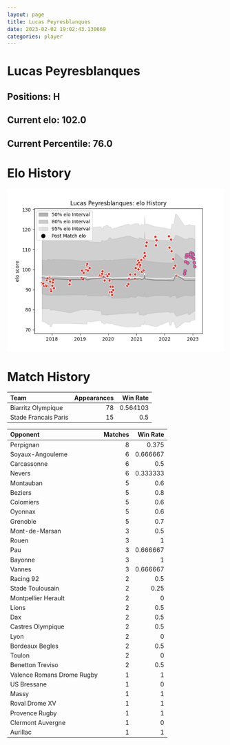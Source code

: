 ```yaml
---  
layout: page  
title: Lucas Peyresblanques  
date: 2023-02-02 19:02:43.130669  
categories: player  
---
```

# Lucas Peyresblanques

## Positions: H

## Current elo: 102.0

## Current Percentile: 76.0

# Elo History


![elo history](history_LucasPeyresblanques.png)
# Match History


| Team                 |   Appearances |   Win Rate |
|:---------------------|--------------:|-----------:|
| Biarritz Olympique   |            78 |   0.564103 |
| Stade Francais Paris |            15 |   0.5      |

| Opponent                   |   Matches |   Win Rate |
|:---------------------------|----------:|-----------:|
| Perpignan                  |         8 |   0.375    |
| Soyaux-Angouleme           |         6 |   0.666667 |
| Carcassonne                |         6 |   0.5      |
| Nevers                     |         6 |   0.333333 |
| Montauban                  |         5 |   0.6      |
| Beziers                    |         5 |   0.8      |
| Colomiers                  |         5 |   0.6      |
| Oyonnax                    |         5 |   0.6      |
| Grenoble                   |         5 |   0.7      |
| Mont-de-Marsan             |         3 |   0.5      |
| Rouen                      |         3 |   1        |
| Pau                        |         3 |   0.666667 |
| Bayonne                    |         3 |   1        |
| Vannes                     |         3 |   0.666667 |
| Racing 92                  |         2 |   0.5      |
| Stade Toulousain           |         2 |   0.25     |
| Montpellier Herault        |         2 |   0        |
| Lions                      |         2 |   0.5      |
| Dax                        |         2 |   0.5      |
| Castres Olympique          |         2 |   0.5      |
| Lyon                       |         2 |   0        |
| Bordeaux Begles            |         2 |   0.5      |
| Toulon                     |         2 |   0        |
| Benetton Treviso           |         2 |   0.5      |
| Valence Romans Drome Rugby |         1 |   1        |
| US Bressane                |         1 |   0        |
| Massy                      |         1 |   1        |
| Roval Drome XV             |         1 |   1        |
| Provence Rugby             |         1 |   1        |
| Clermont Auvergne          |         1 |   0        |
| Aurillac                   |         1 |   1        |